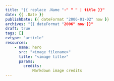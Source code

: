 ```yaml
---
title: "{{ replace .Name "-" " " | title }}"
date: {{ .Date }}
publishDate: {{ dateFormat "2006-01-02" now }}
archives: "{{ dateFormat "2006" now }}"
draft: true
tags: []
cvtype: "article"
resources:
    - name: hero
      src: "<image filename>"
      title: "<image title>"
      params:
        credits:
            Markdown image credits
---
```

